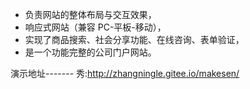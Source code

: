 -   负责网站的整体布局与交互效果，
-   响应式网站（兼容 PC-平板-移动），
-   实现了商品搜索、社会分享功能、在线咨询、表单验证，
-   是一个功能完整的公司门户网站。

演示地址-------
秀:http://zhangningle.gitee.io/makesen/
